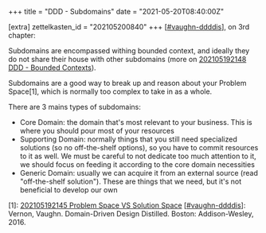 +++
title = "DDD - Subdomains"
date = "2021-05-20T08:40:00Z"

[extra]
zettelkasten_id = "202105200840"
+++
[[#vaughn-ddddis](/zettelkasten/tags/vaughn-ddddis)], on 3rd chapter:

Subdomains are encompassed withing bounded context, and ideally they do not share their house with other subdomains (more on [202105192148 DDD - Bounded Contexts](/zettelkasten/202105192148-ddd---bounded-contexts)).

Subdomains are a good way to break up and reason about your Problem Space[1], which is normally too complex to take in as a whole.

There are 3 mains types of subdomains:
- Core Domain: the domain that's most relevant to your business. This is where you should pour most of your resources
- Supporting Domain: normally things that you still need specialized solutions (so no off-the-shelf options), so you have to commit resources to it as well. We must be careful to not dedicate too much attention to it, we should focus on feeding it according to the core domain necessities
- Generic Domain: usually we can acquire it from an external source (read "off-the-shelf solution"). These are things that we need, but it's not beneficial to develop our own

[1]: [202105192145 Problem Space VS Solution Space](/zettelkasten/202105192145-problem-space-vs-solution-space)
[[#vaughn-ddddis](/zettelkasten/tags/vaughn-ddddis)]: Vernon, Vaughn. Domain-Driven Design Distilled. Boston: Addison-Wesley, 2016.
